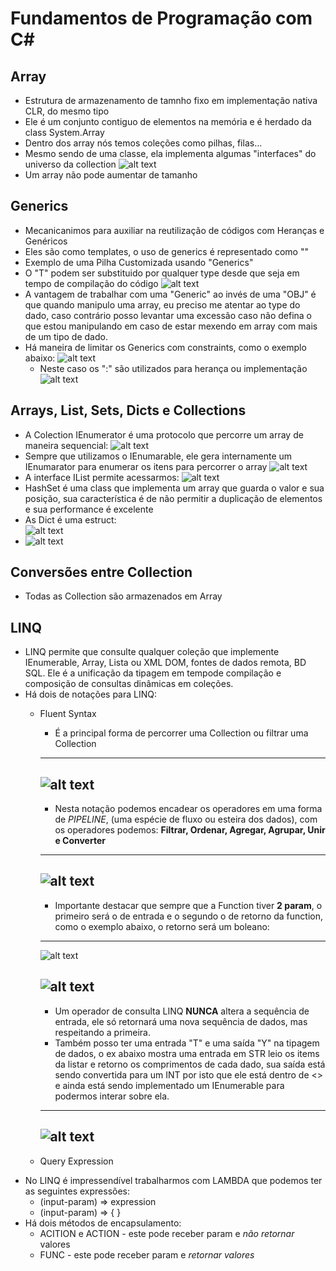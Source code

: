 # Fundamentos de Programação com C#
## Array

- Estrutura de armazenamento de tamnho fixo em implementação nativa CLR, do mesmo tipo
- Ele é um conjunto contiguo de elementos na memória  e é herdado da class System.Array
- Dentro dos array nós temos coleções como pilhas, filas...
- Mesmo sendo de uma classe, ela implementa algumas "interfaces" do universo da collection
![alt text](image.png)
- Um array não pode aumentar de tamanho

## Generics
- Mecanicanimos para auxiliar na reutilização de códigos com Heranças e Genéricos
- Eles são como templates, o uso de generics é representado como "<T>"
- Exemplo de uma Pilha Customizada usando "Generics"
- O "T" podem ser substituido por qualquer type desde que seja em tempo de compilação do código
![alt text](image-1.png)
- A vantagem de trabalhar com uma "Generic" ao invés de uma "OBJ" é que quando manipulo uma array, eu preciso me atentar ao type do dado, caso contrário posso levantar uma excessão caso não defina o que estou manipulando em caso de estar mexendo em array com mais de um tipo de dado.
- Há maneira de limitar os Generics com constraints, como o exemplo abaixo:
![alt text](image-2.png)
    - Neste caso os ":" são utilizados para herança ou implementação 
    ![alt text](image-3.png) 

## Arrays, List, Sets, Dicts e Collections

- A Colection IEnumerator é uma protocolo que percorre um array de maneira sequencial:
![alt text](image-4.png)
- Sempre que utilizamos o IEnumarable, ele gera internamente um IEnumarator para enumerar os itens para percorrer o array
![alt text](image-5.png)
- A interface IList permite acessarmos:
    ![alt text](image-6.png)
- HashSet é uma class que implementa um array que guarda o valor e sua posição, sua característica é de não permitir a duplicação de elementos e sua performance é excelente
- As Dict é uma estruct:    
    ![alt text](image-7.png)
- ![alt text](image-8.png)

## Conversões entre Collection

- Todas as Collection são armazenados em Array

## LINQ

- LINQ permite que consulte qualquer coleção que implemente IEnumerable<T>, Array, Lista ou XML DOM, fontes de dados remota, BD SQL. Ele é a unificação da tipagem em tempode compilação e composição de consultas dinâmicas em coleções.
- Há dois de notações para LINQ:
    - Fluent Syntax
        - É a principal forma de percorrer uma Collection ou filtrar uma Collection
        -----------------------
        ![alt text](image-9.png)
        -----------------------
        - Nesta notação podemos encadear os operadores em uma forma de *PIPELINE*,  (uma espécie de fluxo ou esteira dos dados), com os operadores podemos: **Filtrar, Ordenar, Agregar, Agrupar, Unir e Converter**
        -----------------------
        ![alt text](image-10.png)
        -----------------------
        - Importante destacar que sempre que a Function tiver **2 param**, o primeiro será o de entrada e o segundo o de retorno da function, como o exemplo abaixo, o retorno será um boleano:
        -----------------------
        ![alt text](image-11.png)

        ![alt text](image-12.png)
        -----------------------
        - Um operador de consulta LINQ **NUNCA** altera a sequência de entrada, ele só retornará uma nova sequência de dados, mas respeitando a primeira.
        - Também posso ter uma entrada "T" e uma saída "Y" na tipagem de dados, o ex abaixo mostra uma entrada em STR leio os items da listar e retorno os comprimentos de cada dado, sua saída está sendo convertida para um INT por isto que ele está dentro de <> e ainda está sendo implementado um IEnumerable para podermos interar sobre ela.
        -----------------------
        ![alt text](image-13.png)
        -----------------------

    - Query Expression
- No LINQ é impressendível trabalharmos com LAMBDA que podemos ter as seguintes expressões:
    - (input-param) => expression
    - (input-param) => { <sequencia de codigo>}
- Há dois métodos de encapsulamento:
    - ACITION e ACTION<T> - este pode receber param e *não retornar* valores
    - FUNC<T> - este pode receber param e *retornar* _valores_
